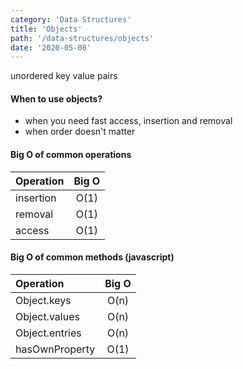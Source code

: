 ```yaml
---
category: 'Data Structures'
title: 'Objects'
path: '/data-structures/objects'
date: '2020-05-08'
---
```


unordered key value pairs

#### When to use objects?

- when you need fast access, insertion and removal
- when order doesn't matter

#### Big O of common operations

| Operation | Big O |
| :-------- | :---: |
| insertion | O(1)  |
| removal   | O(1)  |
| access    | O(1)  |

#### Big O of common methods (javascript)

| Operation      | Big O |
| :------------- | :---: |
| Object.keys    | O(n)  |
| Object.values  | O(n)  |
| Object.entries | O(n)  |
| hasOwnProperty | O(1)  |
